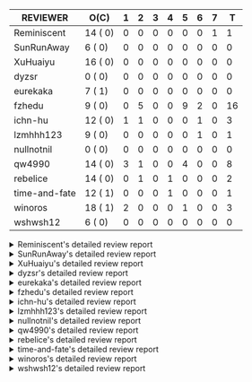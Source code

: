 |   REVIEWER    |  O(C)   | 1 | 2 | 3 | 4 | 5 | 6 | 7 | T  |
|---------------|---------|---|---|---|---|---|---|---|----|
| Reminiscent   | 14 ( 0) | 0 | 0 | 0 | 0 | 0 | 0 | 1 |  1 |
| SunRunAway    |  6 ( 0) | 0 | 0 | 0 | 0 | 0 | 0 | 0 |  0 |
| XuHuaiyu      | 16 ( 0) | 0 | 0 | 0 | 0 | 0 | 0 | 0 |  0 |
| dyzsr         |  0 ( 0) | 0 | 0 | 0 | 0 | 0 | 0 | 0 |  0 |
| eurekaka      |  7 ( 1) | 0 | 0 | 0 | 0 | 0 | 0 | 0 |  0 |
| fzhedu        |  9 ( 0) | 0 | 5 | 0 | 0 | 9 | 2 | 0 | 16 |
| ichn-hu       | 12 ( 0) | 1 | 1 | 0 | 0 | 0 | 1 | 0 |  3 |
| lzmhhh123     |  9 ( 0) | 0 | 0 | 0 | 0 | 0 | 1 | 0 |  1 |
| nullnotnil    |  0 ( 0) | 0 | 0 | 0 | 0 | 0 | 0 | 0 |  0 |
| qw4990        | 14 ( 0) | 3 | 1 | 0 | 0 | 4 | 0 | 0 |  8 |
| rebelice      | 14 ( 0) | 0 | 1 | 0 | 1 | 0 | 0 | 0 |  2 |
| time-and-fate | 12 ( 1) | 0 | 0 | 0 | 1 | 0 | 0 | 0 |  1 |
| winoros       | 18 ( 1) | 2 | 0 | 0 | 0 | 1 | 0 | 0 |  3 |
| wshwsh12      |  6 ( 0) | 0 | 0 | 0 | 0 | 0 | 0 | 0 |  0 |


<details> 
  <summary>Reminiscent's detailed review report</summary> 

## To Be Reviewed

|     REPO     |                                                                      PR                                                                      | C | LASTED |
|--------------|----------------------------------------------------------------------------------------------------------------------------------------------|---|--------|
| tidb/26474   | [planner: fix the unstable unit test TestTableFromMeta (#26463)](https://github.com/pingcap/tidb/pull/26474)                                 |   | 67d16h |
| docs-cn/6948 | [spm: add description for baseline capture filter](https://github.com/pingcap/docs-cn/pull/6948)                                             |   | 33d17h |
| tidb/26475   | [planner: fix the unstable unit test TestTableFromMeta (#26463)](https://github.com/pingcap/tidb/pull/26475)                                 |   | 67d16h |
| tidb/26491   | [planner: fix the unstable test TestOrderedResultModeOnOtherOperators (#26481)](https://github.com/pingcap/tidb/pull/26491)                  |   | 66d23h |
| tidb/26492   | [planner: fix the unstable test TestOrderedResultModeOnOtherOperators (#26481)](https://github.com/pingcap/tidb/pull/26492)                  |   | 66d23h |
| tidb/26498   | [planner: fix the unstable unit test `TestAnalyzeIncremental` (#26460)](https://github.com/pingcap/tidb/pull/26498)                          |   | 66d20h |
| tidb/26499   | [planner: fix the unstable unit test `TestAnalyzeIncremental` (#26460)](https://github.com/pingcap/tidb/pull/26499)                          |   | 66d20h |
| tidb/26503   | [planner: fix goroutine leak problem in some unit tests (#26500)](https://github.com/pingcap/tidb/pull/26503)                                |   | 66d19h |
| tidb/27636   | [planner, expression: avoid exprs with side effects in column pruning and agg pushdown (#27370)](https://github.com/pingcap/tidb/pull/27636) |   | 31d17h |
| tidb/27773   | [statistics: remove redundant assignment for statistics.Column.Count](https://github.com/pingcap/tidb/pull/27773)                            |   | 25d16h |
| tidb/27837   | [planner: fix wrong plan caused by shallow copy schema columns (#27798)](https://github.com/pingcap/tidb/pull/27837)                         |   | 21d16h |
| tidb/27849   | [session: add system table mysql.column_stats_usage](https://github.com/pingcap/tidb/pull/27849)                                             |   | 20d23h |
| tidb/28415   | [planner/core: migrate  test-infra to testify for `cache_test.go`](https://github.com/pingcap/tidb/pull/28415)                               |   | 22h    |
| tidb/28432   | [planner: fix the issue that planner may cache invalid plans for joins in some cases](https://github.com/pingcap/tidb/pull/28432)            |   | 14h    |


## Reviewed in Last 7 Days

|    REPO    |                                                                     PR                                                                     | C | D |   R   |
|------------|--------------------------------------------------------------------------------------------------------------------------------------------|---|---|-------|
| tidb/28185 | [planner: fix the issue that some PointGet plans generated in physical-stage cannot be cached](https://github.com/pingcap/tidb/pull/28185) |   | 7 | 3d13h |


</details> 


<details> 
  <summary>SunRunAway's detailed review report</summary> 

## To Be Reviewed

|    REPO    |                                                                        PR                                                                        | C | LASTED  |
|------------|--------------------------------------------------------------------------------------------------------------------------------------------------|---|---------|
| tidb/19807 | [executor: parallel evaluation for hash aggregate distinct](https://github.com/pingcap/tidb/pull/19807)                                          |   | 388d11h |
| tidb/21834 | [planner: enhanced index range calculation plan](https://github.com/pingcap/tidb/pull/21834)                                                     |   | 285d18h |
| tidb/21956 | [planner/preprocessor: disallow into-outfile clause in some place](https://github.com/pingcap/tidb/pull/21956)                                   |   | 278d23h |
| tidb/25385 | [executor: global kill 32bits (local connID part)](https://github.com/pingcap/tidb/pull/25385)                                                   |   | 106d10h |
| tidb/27530 | [executor: make `group_concat` function consider the collation (#27490)](https://github.com/pingcap/tidb/pull/27530)                             |   | 34d21h  |
| tidb/27832 | [executor: fix a bug that can not insert null into a not null column in the empty SQL mode (#21237)](https://github.com/pingcap/tidb/pull/27832) |   | 21d16h  |


## Reviewed in Last 7 Days

| REPO | PR | C | D | R |
|------|----|---|---|---|


</details> 


<details> 
  <summary>XuHuaiyu's detailed review report</summary> 

## To Be Reviewed

|     REPO     |                                                                PR                                                                 | C | LASTED  |
|--------------|-----------------------------------------------------------------------------------------------------------------------------------|---|---------|
| docs-cn/5561 | [Add sql optimization-related docs to toc](https://github.com/pingcap/docs-cn/pull/5561)                                          |   | 217d15h |
| tidb/21401   | [expression: incompatibility with MySQL for ADDTIME()](https://github.com/pingcap/tidb/pull/21401)                                |   | 301d11h |
| docs-cn/6716 | [sysvar: add doc for tidb-restricted-read-only](https://github.com/pingcap/docs-cn/pull/6716)                                     |   | 67d18h  |
| tidb/23028   | [docs/design: add design doc for pipelined window function execution](https://github.com/pingcap/tidb/pull/23028)                 |   | 210d17h |
| tidb/26098   | [executor, planner: add support for SQL_CALC_FOUND_ROWS](https://github.com/pingcap/tidb/pull/26098)                              |   | 79d23h  |
| tidb/26440   | [executor: a HashJoin demo in exchange parallel framework](https://github.com/pingcap/tidb/pull/26440)                            |   | 68d16h  |
| tidb/27315   | [go.mod: update parser to fix the parse error for subquery (#25647)](https://github.com/pingcap/tidb/pull/27315)                  |   | 41d13h  |
| tidb/27378   | [distsql: fix goroutine/memory leak for streaming when query is cancelled (#27354)](https://github.com/pingcap/tidb/pull/27378)   |   | 39d18h  |
| tidb/27396   | [*: set consistent assertion for DML](https://github.com/pingcap/tidb/pull/27396)                                                 |   | 39d13h  |
| tidb/27403   | [expression: round function for int should use round half up rule](https://github.com/pingcap/tidb/pull/27403)                    |   | 39d11h  |
| tidb/27530   | [executor: make `group_concat` function consider the collation (#27490)](https://github.com/pingcap/tidb/pull/27530)              |   | 34d21h  |
| tidb/27550   | [planner: fix expression rewrite makes between expr infers wrong collation. (#27254)](https://github.com/pingcap/tidb/pull/27550) |   | 34d15h  |
| tidb/27561   | [server, privilege: Socket authentication](https://github.com/pingcap/tidb/pull/27561)                                            |   | 34d4h   |
| tidb/27957   | [*: unhide stable system variables](https://github.com/pingcap/tidb/pull/27957)                                                   |   | 17d8h   |
| tidb/27992   | [planner: add sub plan info of shuffleReceiver when query explain analyze](https://github.com/pingcap/tidb/pull/27992)            |   | 14d15h  |
| tidb/28298   | [seqtest: migrate test-infra testify](https://github.com/pingcap/tidb/pull/28298)                                                 |   | 4d11h   |


## Reviewed in Last 7 Days

| REPO | PR | C | D | R |
|------|----|---|---|---|


</details> 


<details> 
  <summary>dyzsr's detailed review report</summary> 

## To Be Reviewed

| REPO | PR | C | LASTED |
|------|----|---|--------|


## Reviewed in Last 7 Days

| REPO | PR | C | D | R |
|------|----|---|---|---|


</details> 


<details> 
  <summary>eurekaka's detailed review report</summary> 

## To Be Reviewed

|    REPO    |                                                                         PR                                                                         | C | LASTED  |
|------------|----------------------------------------------------------------------------------------------------------------------------------------------------|---|---------|
| tidb/22416 | [core: fix subQuery at projection in only_full_group](https://github.com/pingcap/tidb/pull/22416)                                                  | Y | 254d11h |
| tidb/23316 | [planner: Fix rebuild range for prepared plan](https://github.com/pingcap/tidb/pull/23316)                                                         |   | 196d17h |
| tidb/24556 | [planner: add MergeAdjacentWindow rule for cascades](https://github.com/pingcap/tidb/pull/24556)                                                   |   | 139d10h |
| tidb/27099 | [planner: support expression index for view](https://github.com/pingcap/tidb/pull/27099)                                                           |   | 47d19h  |
| tidb/27302 | [statistics: fix "data too long" error when dumping stats from table with new collation data (#27033)](https://github.com/pingcap/tidb/pull/27302) |   | 41d18h  |
| tidb/27550 | [planner: fix expression rewrite makes between expr infers wrong collation. (#27254)](https://github.com/pingcap/tidb/pull/27550)                  |   | 34d15h  |
| tidb/27849 | [session: add system table mysql.column_stats_usage](https://github.com/pingcap/tidb/pull/27849)                                                   |   | 20d23h  |


## Reviewed in Last 7 Days

| REPO | PR | C | D | R |
|------|----|---|---|---|


</details> 


<details> 
  <summary>fzhedu's detailed review report</summary> 

## To Be Reviewed

|    REPO    |                                                                         PR                                                                         | C | LASTED |
|------------|----------------------------------------------------------------------------------------------------------------------------------------------------|---|--------|
| tidb/28140 | [copr: avoid NPE when store is not available when balance batch cop task (#28110)](https://github.com/pingcap/tidb/pull/28140)                     |   | 10d20h |
| tidb/28147 | [planner: fix can not found column bug (#28067)](https://github.com/pingcap/tidb/pull/28147)                                                       |   | 10d18h |
| tidb/28149 | [planner: fix can not found column bug (#28067)](https://github.com/pingcap/tidb/pull/28149)                                                       |   | 10d18h |
| tidb/28262 | [distsql: avoid false positive error log about `invalid cop task execution summaries length` (#28188)](https://github.com/pingcap/tidb/pull/28262) |   | 5d16h  |
| tidb/28263 | [distsql: avoid false positive error log about `invalid cop task execution summaries length` (#28188)](https://github.com/pingcap/tidb/pull/28263) |   | 5d16h  |
| tidb/28264 | [distsql: avoid false positive error log about `invalid cop task execution summaries length` (#28188)](https://github.com/pingcap/tidb/pull/28264) |   | 5d16h  |
| tidb/28287 | [copr: Fix bug that mpp node availability detect does not work in some corner cases (#28201)](https://github.com/pingcap/tidb/pull/28287)          |   | 4d20h  |
| tidb/28288 | [copr: Fix bug that mpp node availability detect does not work in some corner cases (#28201)](https://github.com/pingcap/tidb/pull/28288)          |   | 4d20h  |
| tidb/28289 | [copr: Fix bug that mpp node availability detect does not work in some corner cases (#28201)](https://github.com/pingcap/tidb/pull/28289)          |   | 4d20h  |


## Reviewed in Last 7 Days

|     REPO      |                                                                      PR                                                                       | C | D |   R   |
|---------------|-----------------------------------------------------------------------------------------------------------------------------------------------|---|---|-------|
| tidb/28367    | [copr: avoid too much useless log in mpp](https://github.com/pingcap/tidb/pull/28367)                                                         |   | 2 | 1h    |
| tidb/28341    | [copr: cherry pick #28201 to release-5.0-20210923 ](https://github.com/pingcap/tidb/pull/28341)                                               |   | 2 | 1h    |
| tidb/28342    | [copr: cherry pick #28110 to release-5.0-20210923](https://github.com/pingcap/tidb/pull/28342)                                                |   | 2 | 1h    |
| tidb/28343    | [sessionctx: cherry pick #28022 to release-5.0-20210923](https://github.com/pingcap/tidb/pull/28343)                                          |   | 2 | 1h    |
| tidb/28344    | [planner/core: cherry pick #28251 to release-5.0-20210923](https://github.com/pingcap/tidb/pull/28344)                                        |   | 2 | 1h    |
| tics/3137     | [Fix race condition in MPPTunnel](https://github.com/pingcap/tics/pull/3137)                                                                  |   | 5 | 0h    |
| tidb/28284    | [sessionctx: fix data-race bug when alloc task id (#28022)](https://github.com/pingcap/tidb/pull/28284)                                       |   | 5 | 0h    |
| tidb/28285    | [sessionctx: fix data-race bug when alloc task id (#28022)](https://github.com/pingcap/tidb/pull/28285)                                       |   | 5 | 0h    |
| tidb/28283    | [sessionctx: fix data-race bug when alloc task id (#28022)](https://github.com/pingcap/tidb/pull/28283)                                       |   | 5 | 0h    |
| tidb/28280    | [planner/core: fix index out of bound bug when empty dual table is remove for mpp query (#28251)](https://github.com/pingcap/tidb/pull/28280) |   | 5 | 0h    |
| tidb/28279    | [planner/core: fix index out of bound bug when empty dual table is remove for mpp query (#28251)](https://github.com/pingcap/tidb/pull/28279) |   | 5 | 0h    |
| tidb/28278    | [planner/core: fix index out of bound bug when empty dual table is remove for mpp query (#28251)](https://github.com/pingcap/tidb/pull/28278) |   | 5 | 0h    |
| tidb/28251    | [planner/core: fix index out of bound bug when empty dual table is remove for mpp query](https://github.com/pingcap/tidb/pull/28251)          |   | 5 | 21h   |
| client-go/309 | [add `skipSwitchPeerLog` in `OnSendFailForTiFlash`](https://github.com/tikv/client-go/pull/309)                                               |   | 5 | 0h    |
| tidb/28201    | [copr: Fix bug that mpp node availability detect does not work in some corner cases](https://github.com/pingcap/tidb/pull/28201)              |   | 6 | 3d21h |
| tidb/28188    | [distsql: avoid false positive error log about `invalid cop task execution summaries length`](https://github.com/pingcap/tidb/pull/28188)     |   | 6 | 4d4h  |


</details> 


<details> 
  <summary>ichn-hu's detailed review report</summary> 

## To Be Reviewed

|    REPO     |                                                                         PR                                                                         | C | LASTED  |
|-------------|----------------------------------------------------------------------------------------------------------------------------------------------------|---|---------|
| tidb/20903  | [planner: fix confused and unnecessary double-projection in plans.](https://github.com/pingcap/tidb/pull/20903)                                    |   | 325d17h |
| parser/1352 | [terror: provide a RegisterFinish API](https://github.com/pingcap/parser/pull/1352)                                                                |   | 13h     |
| tidb/22631  | [executor: refine window processor](https://github.com/pingcap/tidb/pull/22631)                                                                    |   | 239d23h |
| tidb/27119  | [executor: fix json_objectagg() on varbinary type](https://github.com/pingcap/tidb/pull/27119)                                                     |   | 47d16h  |
| tidb/27403  | [expression: round function for int should use round half up rule](https://github.com/pingcap/tidb/pull/27403)                                     |   | 39d11h  |
| tidb/27419  | [expression: Fix wrong way to check for overflow (#27122)](https://github.com/pingcap/tidb/pull/27419)                                             |   | 38d21h  |
| tidb/27451  | [expression: fix wrong result for date add sub (#27244)](https://github.com/pingcap/tidb/pull/27451)                                               |   | 38d16h  |
| tidb/27454  | [expression: fix wrong result for date add sub (#27244)](https://github.com/pingcap/tidb/pull/27454)                                               |   | 38d16h  |
| tidb/28262  | [distsql: avoid false positive error log about `invalid cop task execution summaries length` (#28188)](https://github.com/pingcap/tidb/pull/28262) |   | 5d16h   |
| tidb/28263  | [distsql: avoid false positive error log about `invalid cop task execution summaries length` (#28188)](https://github.com/pingcap/tidb/pull/28263) |   | 5d16h   |
| tidb/28264  | [distsql: avoid false positive error log about `invalid cop task execution summaries length` (#28188)](https://github.com/pingcap/tidb/pull/28264) |   | 5d16h   |
| tidb/28438  | [tidb-server: prevent the misuse of the terror API](https://github.com/pingcap/tidb/pull/28438)                                                    |   | 13h     |


## Reviewed in Last 7 Days

|     REPO     |                                                                    PR                                                                     | C | D |  R   |
|--------------|-------------------------------------------------------------------------------------------------------------------------------------------|---|---|------|
| docs-cn/7202 | [Add the hint LIMIT_TO_COP()](https://github.com/pingcap/docs-cn/pull/7202)                                                               |   | 1 | 1h   |
| tidb/28367   | [copr: avoid too much useless log in mpp](https://github.com/pingcap/tidb/pull/28367)                                                     |   | 2 | 17h  |
| tidb/28188   | [distsql: avoid false positive error log about `invalid cop task execution summaries length`](https://github.com/pingcap/tidb/pull/28188) |   | 6 | 4d6h |


</details> 


<details> 
  <summary>lzmhhh123's detailed review report</summary> 

## To Be Reviewed

|    REPO    |                                                                        PR                                                                        | C | LASTED  |
|------------|--------------------------------------------------------------------------------------------------------------------------------------------------|---|---------|
| tidb/22631 | [executor: refine window processor](https://github.com/pingcap/tidb/pull/22631)                                                                  |   | 239d23h |
| tidb/26005 | [expression: fix cast string like '.1a1' to decimal has no warnings information](https://github.com/pingcap/tidb/pull/26005)                     |   | 83d13h  |
| tidb/26152 | [types: year function can't handle some date string](https://github.com/pingcap/tidb/pull/26152)                                                 |   | 77d14h  |
| tidb/27212 | [planner: fix wrong charset about union result of date type and int](https://github.com/pingcap/tidb/pull/27212)                                 |   | 45d14h  |
| tidb/27611 | [types: fix incorrect return type about if function when argument type contains bit](https://github.com/pingcap/tidb/pull/27611)                 |   | 32d14h  |
| tikv/10616 | [copr: fix Max/Min bug when comparing signed and unsigned int64 (#10167)](https://github.com/tikv/tikv/pull/10616)                               |   | 66d21h  |
| tidb/27832 | [executor: fix a bug that can not insert null into a not null column in the empty SQL mode (#21237)](https://github.com/pingcap/tidb/pull/27832) |   | 21d16h  |
| tikv/10617 | [copr: fix Max/Min bug when comparing signed and unsigned int64 (#10167)](https://github.com/tikv/tikv/pull/10617)                               |   | 66d21h  |
| tidb/27954 | [planner: Fix Empty string has different meanings in SELECT and UPDATE](https://github.com/pingcap/tidb/pull/27954)                              |   | 17d16h  |


## Reviewed in Last 7 Days

|    REPO    |                                            PR                                            | C | D |   R   |
|------------|------------------------------------------------------------------------------------------|---|---|-------|
| tidb/28136 | [expression: fix fsp for timestamp function](https://github.com/pingcap/tidb/pull/28136) |   | 6 | 4d22h |


</details> 


<details> 
  <summary>nullnotnil's detailed review report</summary> 

## To Be Reviewed

| REPO | PR | C | LASTED |
|------|----|---|--------|


## Reviewed in Last 7 Days

| REPO | PR | C | D | R |
|------|----|---|---|---|


</details> 


<details> 
  <summary>qw4990's detailed review report</summary> 

## To Be Reviewed

|     REPO     |                                                                         PR                                                                          | C | LASTED  |
|--------------|-----------------------------------------------------------------------------------------------------------------------------------------------------|---|---------|
| tidb/21018   | [planner: don't push down null sensitive join conditions (#19620)](https://github.com/pingcap/tidb/pull/21018)                                      |   | 319d17h |
| docs-cn/5561 | [Add sql optimization-related docs to toc](https://github.com/pingcap/docs-cn/pull/5561)                                                            |   | 217d15h |
| parser/1329  | [parser: support ANALYZE TABLE t PREDICATE COLUMNS / COLUMN c1 [, c2] ... and SHOW COLUMN_STATS_USAGE](https://github.com/pingcap/parser/pull/1329) |   | 24d15h  |
| tidb/23590   | [planner, table: optimize the list partition pruner for range query](https://github.com/pingcap/tidb/pull/23590)                                    |   | 185d16h |
| tidb/26323   | [planner: use multi-layer projections for subquery selection (#8190)](https://github.com/pingcap/tidb/pull/26323)                                   |   | 71d6h   |
| tidb/26440   | [executor: a HashJoin demo in exchange parallel framework](https://github.com/pingcap/tidb/pull/26440)                                              |   | 68d16h  |
| tidb/26499   | [planner: fix the unstable unit test `TestAnalyzeIncremental` (#26460)](https://github.com/pingcap/tidb/pull/26499)                                 |   | 66d20h  |
| tidb/27315   | [go.mod: update parser to fix the parse error for subquery (#25647)](https://github.com/pingcap/tidb/pull/27315)                                    |   | 41d13h  |
| tidb/27396   | [*: set consistent assertion for DML](https://github.com/pingcap/tidb/pull/27396)                                                                   |   | 39d13h  |
| tidb/27849   | [session: add system table mysql.column_stats_usage](https://github.com/pingcap/tidb/pull/27849)                                                    |   | 20d23h  |
| tidb/27957   | [*: unhide stable system variables](https://github.com/pingcap/tidb/pull/27957)                                                                     |   | 17d8h   |
| tidb/28275   | [*: add plan replayer framework and gc](https://github.com/pingcap/tidb/pull/28275)                                                                 |   | 4d23h   |
| tidb/28295   | [planner: keep the original join schema in predicate pushdown (#24862)](https://github.com/pingcap/tidb/pull/28295)                                 |   | 4d16h   |
| tidb/28296   | [planner: fix the wrong partition pruning when some conditions is out of range](https://github.com/pingcap/tidb/pull/28296)                         |   | 4d16h   |


## Reviewed in Last 7 Days

|     REPO     |                                                           PR                                                            | C | D |   R    |
|--------------|-------------------------------------------------------------------------------------------------------------------------|---|---|--------|
| docs-cn/7149 | [releases notes: add 5.1.2 release notes](https://github.com/pingcap/docs-cn/pull/7149)                                 |   | 1 | 9d1h   |
| docs/6500    | [releases: add tidb 5.1.2 release notes](https://github.com/pingcap/docs/pull/6500)                                     |   | 1 | 9d6h   |
| tidb/28100   | [expression: fix invalid `Flen` of decimal value when using plan cache](https://github.com/pingcap/tidb/pull/28100)     |   | 1 | 10d17h |
| tidb/28226   | [planner: rename some variables for easy understanding](https://github.com/pingcap/tidb/pull/28226)                     |   | 2 | 4d20h  |
| tidb/27260   | [planner: do not merge the generated column stats to global stats (#27256)](https://github.com/pingcap/tidb/pull/27260) |   | 5 | 37d13h |
| tidb/28082   | [executor: fix wrong index hash join when hash col is enum (#28032)](https://github.com/pingcap/tidb/pull/28082)        |   | 5 | 6d23h  |
| tidb/28080   | [executor: fix wrong index hash join when hash col is enum (#28032)](https://github.com/pingcap/tidb/pull/28080)        |   | 5 | 6d23h  |
| tidb/28079   | [executor: fix wrong index hash join when hash col is enum (#28032)](https://github.com/pingcap/tidb/pull/28079)        |   | 5 | 6d23h  |


</details> 


<details> 
  <summary>rebelice's detailed review report</summary> 

## To Be Reviewed

|     REPO     |                                                                     PR                                                                     | C | LASTED  |
|--------------|--------------------------------------------------------------------------------------------------------------------------------------------|---|---------|
| docs/5185    | [sql-statements, information-schema: add `END_TIME` field for table `ANALYZE_STATUS`](https://github.com/pingcap/docs/pull/5185)           |   | 179d17h |
| docs-cn/5916 | [sql-statements, information-schema: add `END_TIME` field for table `ANALYZE_STATUS`](https://github.com/pingcap/docs-cn/pull/5916)        |   | 179d17h |
| tidb/24033   | [statistics: fix some unstable tests in global stats (#23502)](https://github.com/pingcap/tidb/pull/24033)                                 |   | 166d9h  |
| tidb/24669   | [planner: fix "order by + num " can use a column not in select fields](https://github.com/pingcap/tidb/pull/24669)                         |   | 136d16h |
| tidb/26474   | [planner: fix the unstable unit test TestTableFromMeta (#26463)](https://github.com/pingcap/tidb/pull/26474)                               |   | 67d16h  |
| tidb/26475   | [planner: fix the unstable unit test TestTableFromMeta (#26463)](https://github.com/pingcap/tidb/pull/26475)                               |   | 67d16h  |
| tidb/26491   | [planner: fix the unstable test TestOrderedResultModeOnOtherOperators (#26481)](https://github.com/pingcap/tidb/pull/26491)                |   | 66d23h  |
| tidb/26492   | [planner: fix the unstable test TestOrderedResultModeOnOtherOperators (#26481)](https://github.com/pingcap/tidb/pull/26492)                |   | 66d23h  |
| tidb/26498   | [planner: fix the unstable unit test `TestAnalyzeIncremental` (#26460)](https://github.com/pingcap/tidb/pull/26498)                        |   | 66d20h  |
| tidb/26499   | [planner: fix the unstable unit test `TestAnalyzeIncremental` (#26460)](https://github.com/pingcap/tidb/pull/26499)                        |   | 66d20h  |
| tidb/26505   | [planner: fix goroutine leak problem in some unit tests (#26500)](https://github.com/pingcap/tidb/pull/26505)                              |   | 66d19h  |
| tidb/27849   | [session: add system table mysql.column_stats_usage](https://github.com/pingcap/tidb/pull/27849)                                           |   | 20d23h  |
| tidb/28185   | [planner: fix the issue that some PointGet plans generated in physical-stage cannot be cached](https://github.com/pingcap/tidb/pull/28185) |   | 10d10h  |
| tidb/28432   | [planner: fix the issue that planner may cache invalid plans for joins in some cases](https://github.com/pingcap/tidb/pull/28432)          |   | 14h     |


## Reviewed in Last 7 Days

|    REPO    |                                                                         PR                                                                          | C | D |   R   |
|------------|-----------------------------------------------------------------------------------------------------------------------------------------------------|---|---|-------|
| tidb/28226 | [planner: rename some variables for easy understanding](https://github.com/pingcap/tidb/pull/28226)                                                 |   | 2 | 4d22h |
| tidb/27759 | [bindinfo: fix affected row in drop sql binding so that we can avoid clear cache if affected rows is 0](https://github.com/pingcap/tidb/pull/27759) |   | 4 | 22d2h |


</details> 


<details> 
  <summary>time-and-fate's detailed review report</summary> 

## To Be Reviewed

|    REPO    |                                                                      PR                                                                       | C | LASTED  |
|------------|-----------------------------------------------------------------------------------------------------------------------------------------------|---|---------|
| tidb/22416 | [core: fix subQuery at projection in only_full_group](https://github.com/pingcap/tidb/pull/22416)                                             | Y | 254d11h |
| tidb/25390 | [planner/core: fix `isTableAliasDuplicate`, use `schema.name` as key when table has a alias name](https://github.com/pingcap/tidb/pull/25390) |   | 105d19h |
| tidb/26474 | [planner: fix the unstable unit test TestTableFromMeta (#26463)](https://github.com/pingcap/tidb/pull/26474)                                  |   | 67d16h  |
| tidb/26475 | [planner: fix the unstable unit test TestTableFromMeta (#26463)](https://github.com/pingcap/tidb/pull/26475)                                  |   | 67d16h  |
| tidb/26498 | [planner: fix the unstable unit test `TestAnalyzeIncremental` (#26460)](https://github.com/pingcap/tidb/pull/26498)                           |   | 66d20h  |
| tidb/26499 | [planner: fix the unstable unit test `TestAnalyzeIncremental` (#26460)](https://github.com/pingcap/tidb/pull/26499)                           |   | 66d20h  |
| tidb/27260 | [planner: do not merge the generated column stats to global stats (#27256)](https://github.com/pingcap/tidb/pull/27260)                       |   | 42d12h  |
| tidb/27773 | [statistics: remove redundant assignment for statistics.Column.Count](https://github.com/pingcap/tidb/pull/27773)                             |   | 25d16h  |
| tidb/27931 | [server: handle clients without authplugin support](https://github.com/pingcap/tidb/pull/27931)                                               |   | 18d19h  |
| tidb/28275 | [*: add plan replayer framework and gc](https://github.com/pingcap/tidb/pull/28275)                                                           |   | 4d23h   |
| tidb/28295 | [planner: keep the original join schema in predicate pushdown (#24862)](https://github.com/pingcap/tidb/pull/28295)                           |   | 4d16h   |
| tidb/28432 | [planner: fix the issue that planner may cache invalid plans for joins in some cases](https://github.com/pingcap/tidb/pull/28432)             |   | 14h     |


## Reviewed in Last 7 Days

|    REPO    |                                                         PR                                                          | C | D |   R   |
|------------|---------------------------------------------------------------------------------------------------------------------|---|---|-------|
| tidb/27954 | [planner: Fix Empty string has different meanings in SELECT and UPDATE](https://github.com/pingcap/tidb/pull/27954) |   | 4 | 14d3h |


</details> 


<details> 
  <summary>winoros's detailed review report</summary> 

## To Be Reviewed

|     REPO     |                                                                         PR                                                                         | C | LASTED  |
|--------------|----------------------------------------------------------------------------------------------------------------------------------------------------|---|---------|
| tidb/20903   | [planner: fix confused and unnecessary double-projection in plans.](https://github.com/pingcap/tidb/pull/20903)                                    |   | 325d17h |
| docs-cn/5916 | [sql-statements, information-schema: add `END_TIME` field for table `ANALYZE_STATUS`](https://github.com/pingcap/docs-cn/pull/5916)                |   | 179d17h |
| docs/5783    | [migration: Add information about Vitess to TiDB migration](https://github.com/pingcap/docs/pull/5783)                                             |   | 105d5h  |
| tidb/21018   | [planner: don't push down null sensitive join conditions (#19620)](https://github.com/pingcap/tidb/pull/21018)                                     |   | 319d17h |
| tidb/22416   | [core: fix subQuery at projection in only_full_group](https://github.com/pingcap/tidb/pull/22416)                                                  | Y | 254d11h |
| tidb/22478   | [planner, executor: fix query partition table with global unique index get wrong result](https://github.com/pingcap/tidb/pull/22478)               |   | 249d13h |
| tidb/24138   | [planner: Add Equivalence Rules to Transform BinaryOptSubquery to ExistsSubquery](https://github.com/pingcap/tidb/pull/24138)                      |   | 161d12h |
| tidb/26323   | [planner: use multi-layer projections for subquery selection (#8190)](https://github.com/pingcap/tidb/pull/26323)                                  |   | 71d6h   |
| tidb/26474   | [planner: fix the unstable unit test TestTableFromMeta (#26463)](https://github.com/pingcap/tidb/pull/26474)                                       |   | 67d16h  |
| tidb/26475   | [planner: fix the unstable unit test TestTableFromMeta (#26463)](https://github.com/pingcap/tidb/pull/26475)                                       |   | 67d16h  |
| tidb/26492   | [planner: fix the unstable test TestOrderedResultModeOnOtherOperators (#26481)](https://github.com/pingcap/tidb/pull/26492)                        |   | 66d23h  |
| tidb/26503   | [planner: fix goroutine leak problem in some unit tests (#26500)](https://github.com/pingcap/tidb/pull/26503)                                      |   | 66d19h  |
| tidb/26505   | [planner: fix goroutine leak problem in some unit tests (#26500)](https://github.com/pingcap/tidb/pull/26505)                                      |   | 66d19h  |
| tidb/27302   | [statistics: fix "data too long" error when dumping stats from table with new collation data (#27033)](https://github.com/pingcap/tidb/pull/27302) |   | 41d18h  |
| tidb/27636   | [planner, expression: avoid exprs with side effects in column pruning and agg pushdown (#27370)](https://github.com/pingcap/tidb/pull/27636)       |   | 31d17h  |
| tidb/27639   | [planner, expression: avoid exprs with side effects in column pruning and agg pushdown (#27370)](https://github.com/pingcap/tidb/pull/27639)       |   | 31d17h  |
| tidb/28295   | [planner: keep the original join schema in predicate pushdown (#24862)](https://github.com/pingcap/tidb/pull/28295)                                |   | 4d16h   |
| tidb/28428   | [*: support show column_stats_usage](https://github.com/pingcap/tidb/pull/28428)                                                                   |   | 16h     |


## Reviewed in Last 7 Days

|     REPO     |                                                      PR                                                      | C | D |   R   |
|--------------|--------------------------------------------------------------------------------------------------------------|---|---|-------|
| tidb/28300   | [statistics: migrate test-infra to testify for fmsketch_test.go](https://github.com/pingcap/tidb/pull/28300) |   | 1 | 3d13h |
| docs-cn/7202 | [Add the hint LIMIT_TO_COP()](https://github.com/pingcap/docs-cn/pull/7202)                                  |   | 1 | 0h    |
| tidb/28204   | [planner, expression: support predicate pushdown for CTE](https://github.com/pingcap/tidb/pull/28204)        |   | 5 | 4d19h |


</details> 


<details> 
  <summary>wshwsh12's detailed review report</summary> 

## To Be Reviewed

|    REPO    |                                                           PR                                                           | C | LASTED  |
|------------|------------------------------------------------------------------------------------------------------------------------|---|---------|
| tidb/21401 | [expression: incompatibility with MySQL for ADDTIME()](https://github.com/pingcap/tidb/pull/21401)                     |   | 301d11h |
| tidb/21887 | [types: support %X %V %W formats for STR_TO_DATE()](https://github.com/pingcap/tidb/pull/21887)                        |   | 282d11h |
| tidb/23028 | [docs/design: add design doc for pipelined window function execution](https://github.com/pingcap/tidb/pull/23028)      |   | 210d17h |
| tidb/27837 | [planner: fix wrong plan caused by shallow copy schema columns (#27798)](https://github.com/pingcap/tidb/pull/27837)   |   | 21d16h  |
| tidb/27992 | [planner: add sub plan info of shuffleReceiver when query explain analyze](https://github.com/pingcap/tidb/pull/27992) |   | 14d15h  |
| tidb/28333 | [executor: fix detaching from GlobalTracker before executing select query](https://github.com/pingcap/tidb/pull/28333) |   | 2d15h   |


## Reviewed in Last 7 Days

| REPO | PR | C | D | R |
|------|----|---|---|---|


</details> 

